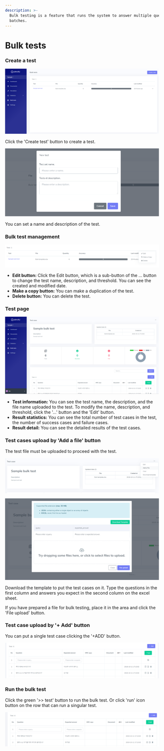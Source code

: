 ```yaml
---
description: >-
  Bulk testing is a feature that runs the system to answer multiple questions in
  batches.
---
```


# Bulk tests

### Create a test

![&apos;Bulk test list&apos; page](../.gitbook/assets/image%20%2840%29.png)

Click the 'Create test' button to create a test. 

![](../.gitbook/assets/image%20%282%29.png)

You can set a name and description of the test.

### Bulk test management

![](../.gitbook/assets/image%20%2839%29.png)

* **Edit button:** Click the Edit button, which is a sub-button of the ... button to change the test name, description, and threshold. You can see the created and modified date.
* **Make a copy button:** You can make a duplication of the test.
* **Delete button:** You can delete the test.

### Test page

![&apos;Bulk test&apos; page](../.gitbook/assets/image%20%2834%29.png)

* **Test information:** You can see the test name, the description, and the file name uploaded to the test. To modify the name, description, and threshold, click the '...' button and the 'Edit' button.
* **Result statistics:** You can see the total number of test cases in the test, the number of success cases and failure cases.
* **Result detail:** You can see the detailed results of the test cases. 

### **Test cases upload by 'Add a file' button**

The test file must be uploaded to proceed with the test.

![&apos;Add a file&apos; for bulk test](../.gitbook/assets/image%20%281%29.png)

![Download a template for bulk test and upload the prepared bulk test file](../.gitbook/assets/image%20%2844%29.png)

Download the template to put the test cases on it. Type the questions in the first column and answers you expect in the second column on the excel sheet.

If you have prepared a file for bulk testing, place it in the area and click the 'File upload' button.

### **Test case upload by '+ Add' button**

You can put a single test case clicking the '+ADD' button. 

![&apos;+Add&apos; button for upload a test case](../.gitbook/assets/image%20%2855%29.png)

### Run the bulk test

Click the green '&gt;&gt; test' button to run the bulk test. Or click 'run' icon button on the row that can run a singular test.

![](../.gitbook/assets/image%20%2821%29.png)

